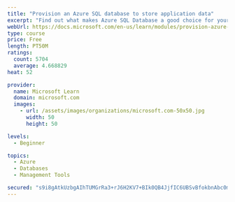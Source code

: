 ```yaml
---
title: "Provision an Azure SQL database to store application data"
excerpt: "Find out what makes Azure SQL Database a good choice for your relational database, how to create the database from the portal and connect with Azure Cloud Shell."
webUrl: https://docs.microsoft.com/en-us/learn/modules/provision-azure-sql-db/
type: course
price: Free
length: PT50M
ratings:
  count: 5704
  average: 4.668829
heat: 52

provider:
  name: Microsoft Learn
  domain: microsoft.com
  images:
    - url: /assets/images/organizations/microsoft.com-50x50.jpg
      width: 50
      height: 50

levels:
  - Beginner

topics:
  - Azure
  - Databases
  - Management Tools

secured: "s9i8gAtkUzbgAIhTUMGrRa3+rJ6H2KV7+BIk0QB4JjfIC6UBSvBfokbnAbc0mhuBX8LNm1sL8n7QRCfkBP4a4hR3U4syREWIjk4+z+cdTI1l0rAiFOVxodh+YBW6HFP4P3lPeEzGYaC0Cyd884DMXjyZbVBHxNhSZVP5m1aBhY8+NndykQqmNImdagP58hORC43Tv+TaXn+PXDkFpF90+WcNnLrAaFWAraNyP3tyqMJ9iSZgVbHPB4m7RyaXrzdAZb+MDrn8PRJ4lAJXaFxUQVmRYBG4q6aoym4w67mF61Pveu4we1fJIGfEkL47ki/LxkL44vQO66pgT3RFti2/UWMwZ6wB75OshdNb0wv+l7ywug//1keSEQBS5tLm6qHmOzk2t0hUYGKotPisQ4Fh2rMMjayCVPfX2P4KcblYMiA=;8W7rJckNbl5LJTRO1V7Erg=="
---
```


